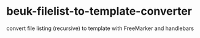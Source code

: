 # beuk-filelist-to-template-converter
convert file listing (recursive) to template with FreeMarker and handlebars
